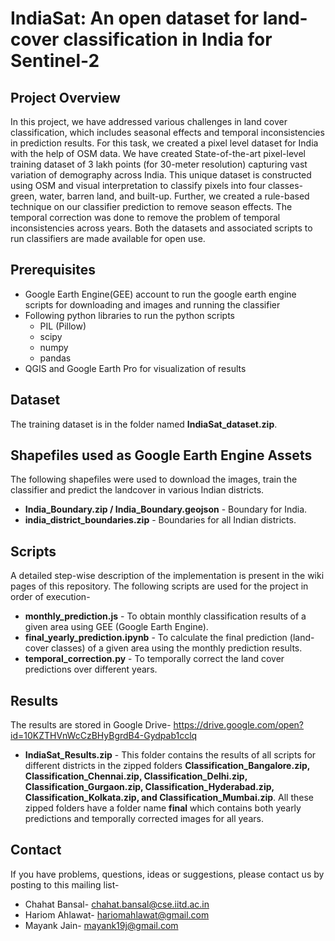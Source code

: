 
# IndiaSat: An open dataset for land-cover classification in India for Sentinel-2

## Project Overview
In this project, we have addressed various challenges in land cover classification, which includes seasonal effects and temporal inconsistencies in prediction results. For this task, we created a pixel level dataset for India with the help of OSM data. We have created State-of-the-art pixel-level training dataset of 3 lakh points (for 30-meter resolution) capturing vast variation of demography across India. This unique dataset is constructed using OSM and visual interpretation to classify pixels into four classes- green, water, barren land, and built-up. Further, we created a rule-based technique on our classifier prediction to remove season effects. The temporal correction was done to remove the problem of temporal inconsistencies across years. Both the datasets and associated scripts to run classifiers are made available for open use.

## Prerequisites
* Google Earth Engine(GEE) account to run the google earth engine scripts for downloading and images and running the classifier
* Following python libraries to run the python scripts
    * PIL (Pillow)
    * scipy
    * numpy
    * pandas
* QGIS and Google Earth Pro for visualization of results

## Dataset
The training dataset is in the folder named **IndiaSat_dataset.zip**.

## Shapefiles used as Google Earth Engine Assets
The following shapefiles were used to download the images, train the classifier and predict the landcover in various Indian districts.
* **India_Boundary.zip / India_Boundary.geojson** - Boundary for India.
* **india_district_boundaries.zip** - Boundaries for all Indian districts. 

## Scripts
A detailed step-wise description of the implementation is present in the wiki pages of this repository. The following scripts are used for the project in order of execution-
* **monthly_prediction.js** -  To obtain monthly classification results of a given area using GEE (Google Earth Engine).
* **final_yearly_prediction.ipynb** -  To calculate the final prediction (land-cover classes) of a given area using the monthly prediction results. 
* **temporal_correction.py** - To temporally correct the land cover predictions over different years.

## Results
The results are stored in Google Drive- https://drive.google.com/open?id=10KZTHVnWcCzBHyBgrdB4-Gydpab1cclq
* **IndiaSat_Results.zip** - This folder contains the results of all scripts for different districts in the zipped folders **Classification_Bangalore.zip, Classification_Chennai.zip, Classification_Delhi.zip, Classification_Gurgaon.zip, Classification_Hyderabad.zip, Classification_Kolkata.zip, and Classification_Mumbai.zip**. All these zipped folders have a folder name **final** which contains both yearly predictions and temporally corrected images for all years.

## Contact
If you have problems, questions, ideas or suggestions, please contact us by posting to this mailing list-
* Chahat Bansal- chahat.bansal@cse.iitd.ac.in
* Hariom Ahlawat- hariomahlawat@gmail.com
* Mayank Jain- mayank19j@gmail.com





